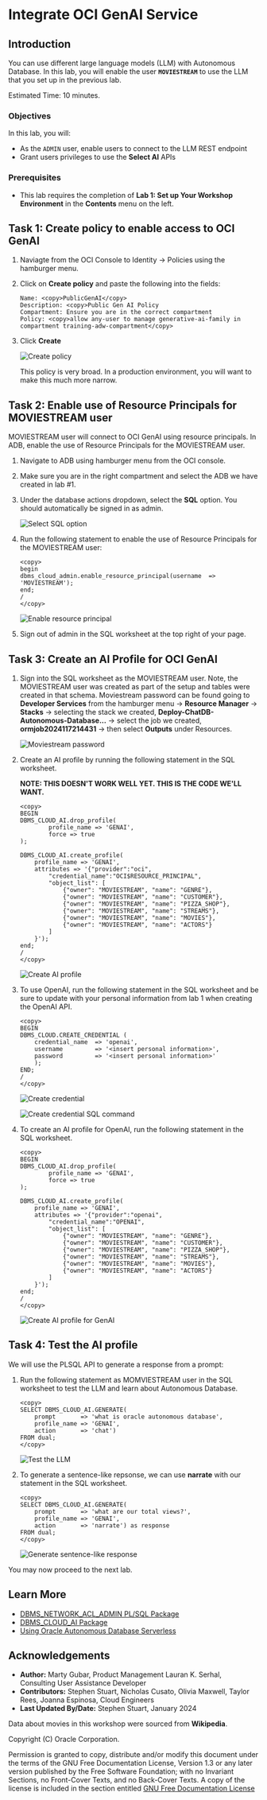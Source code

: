 # Integrate OCI GenAI Service

## Introduction

You can use different large language models (LLM) with Autonomous Database. In this lab, you will enable the user **`MOVIESTREAM`** to use the LLM that you set up in the previous lab.

Estimated Time: 10 minutes.

### Objectives

In this lab, you will:
* As the `ADMIN` user, enable users to connect to the LLM REST endpoint
* Grant users privileges to use the **Select AI** APIs

### Prerequisites
- This lab requires the completion of **Lab 1: Set up Your Workshop Environment** in the **Contents** menu on the left.

## Task 1: Create policy to enable access to OCI GenAI

1. Naviagte from the OCI Console to Identity -> Policies using the hamburger menu. 

2. Click on **Create policy** and paste the following into the fields:

    ```
    Name: <copy>PublicGenAI</copy>
    Description: <copy>Public Gen AI Policy
    Compartment: Ensure you are in the correct compartment
    Policy: <copy>allow any-user to manage generative-ai-family in compartment training-adw-compartment</copy>
    ```
3. Click **Create**

    ![Create policy](./images/create-policy.png "")
    
    This policy is very broad. In a production environment, you will want to make this much more narrow.

## Task 2: Enable use of Resource Principals for MOVIESTREAM user

MOVIESTREAM user will connect to OCI GenAI using resource principals. In ADB, enable the use of Resource Principals for the MOVIESTREAM user.

1. Navigate to ADB using hamburger menu from the OCI console. 

2. Make sure you are in the right compartment and select the ADB we have created in lab #1. 

3. Under the database actions dropdown, select the **SQL** option. You should automatically be signed in as admin. 

    ![Select SQL option](./images/sql-option.png "")

4. Run the following statement to enable the use of Resource Principals for the MOVIESTREAM user:

    ```
    <copy>
    begin
    dbms_cloud_admin.enable_resource_principal(username  => 'MOVIESTREAM');
    end;
    /
    </copy>
    ```
    ![Enable resource principal](./images/resource-principal.png "")

5. Sign out of admin in the SQL worksheet at the top right of your page. 

## Task 3: Create an AI Profile for OCI GenAI

1. Sign into the SQL worksheet as the MOVIESTREAM user. Note, the MOVIESTREAM user was created as part of the setup and tables were created in that schema. Moviestream password can be found going to **Developer Services** from the hamburger menu -> **Resource Manager** -> **Stacks** -> selecting the stack we created, **Deploy-ChatDB-Autonomous-Database...** -> select the job we created, **ormjob2024117214431** -> then select **Outputs** under Resources. 

    ![Moviestream password](./images/moviestream-pw.png "")

2. Create an AI profile by running the following statement in the SQL worksheet. 

    **NOTE: THIS DOESN'T WORK WELL YET. THIS IS THE CODE WE'LL WANT.**
    
    ```
    <copy>
    BEGIN
    DBMS_CLOUD_AI.drop_profile(
            profile_name => 'GENAI',
            force => true
    );

    DBMS_CLOUD_AI.create_profile(
        profile_name => 'GENAI',                                                             
        attributes => '{"provider":"oci",
            "credential_name":"OCI$RESOURCE_PRINCIPAL",
            "object_list": [
                {"owner": "MOVIESTREAM", "name": "GENRE"},
                {"owner": "MOVIESTREAM", "name": "CUSTOMER"},
                {"owner": "MOVIESTREAM", "name": "PIZZA_SHOP"},
                {"owner": "MOVIESTREAM", "name": "STREAMS"},
                {"owner": "MOVIESTREAM", "name": "MOVIES"},
                {"owner": "MOVIESTREAM", "name": "ACTORS"}
            ]
        }');
    end;
    /
    </copy>
    ```
    ![Create AI profile](./images/ai-profile.png "")

3. To use OpenAI, run the following statement in the SQL worksheet and be sure to update with your personal information from lab 1 when creating the OpenAI API.

    ```
    <copy>
    BEGIN
    DBMS_CLOUD.CREATE_CREDENTIAL (
        credential_name  => 'openai',
        username         => '<insert personal information>',
        password         => '<insert personal information>'
        );
    END;
    /
    </copy>
    ```

    ![Create credential](./images/create-credential.png "")

    ![Create credential SQL command](./images/create-credential2.png "")

4. To create an AI profile for OpenAI, run the following statement in the SQL worksheet. 

    ```
    <copy>
    BEGIN
    DBMS_CLOUD_AI.drop_profile(
            profile_name => 'GENAI',
            force => true
    );

    DBMS_CLOUD_AI.create_profile(
        profile_name => 'GENAI',                                                             
        attributes => '{"provider":"openai",
            "credential_name":"OPENAI",
            "object_list": [
                {"owner": "MOVIESTREAM", "name": "GENRE"},
                {"owner": "MOVIESTREAM", "name": "CUSTOMER"},
                {"owner": "MOVIESTREAM", "name": "PIZZA_SHOP"},
                {"owner": "MOVIESTREAM", "name": "STREAMS"},
                {"owner": "MOVIESTREAM", "name": "MOVIES"},
                {"owner": "MOVIESTREAM", "name": "ACTORS"}
            ]
        }');
    end;
    /
    </copy>
    ```
    ![Create AI profile for GenAI](./images/create-profile.png "")

## Task 4: Test the AI profile

We will use the PLSQL API to generate a response from a prompt:

1. Run the following statement as MOMVIESTREAM user in the SQL worksheet to test the LLM and learn about Autonomous Database.

    ```
    <copy>
    SELECT DBMS_CLOUD_AI.GENERATE(
        prompt       => 'what is oracle autonomous database',
        profile_name => 'GENAI',
        action       => 'chat')
    FROM dual;
    </copy>
    ```
    ![Test the LLM](./images/test-llm.png "")

2. To generate a sentence-like repsonse, we can use **narrate** with our statement in the SQL worksheet.

    ```
    <copy>
    SELECT DBMS_CLOUD_AI.GENERATE(
        prompt       => 'what are our total views?',
        profile_name => 'GENAI',
        action       => 'narrate') as response
    FROM dual;
    </copy>
    ```
    ![Generate sentence-like response](./images/sentence-response.png "")


You may now proceed to the next lab.

## Learn More
* [DBMS\_NETWORK\_ACL\_ADMIN PL/SQL Package](https://docs.oracle.com/en/database/oracle/oracle-database/19/arpls/DBMS_NETWORK_ACL_ADMIN.html#GUID-254AE700-B355-4EBC-84B2-8EE32011E692)
* [DBMS\_CLOUD\_AI Package](https://docs.oracle.com/en-us/iaas/autonomous-database-serverless/doc/dbms-cloud-ai-package.html)
* [Using Oracle Autonomous Database Serverless](https://docs.oracle.com/en/cloud/paas/autonomous-database/adbsa/index.html)

## Acknowledgements
  * **Author:** Marty Gubar, Product Management Lauran K. Serhal, Consulting User Assistance Developer
  * **Contributors:** Stephen Stuart, Nicholas Cusato, Olivia Maxwell, Taylor Rees, Joanna Espinosa, Cloud Engineers 
* **Last Updated By/Date:** Stephen Stuart, January 2024

Data about movies in this workshop were sourced from **Wikipedia**.

Copyright (C)  Oracle Corporation.

Permission is granted to copy, distribute and/or modify this document
under the terms of the GNU Free Documentation License, Version 1.3
or any later version published by the Free Software Foundation;
with no Invariant Sections, no Front-Cover Texts, and no Back-Cover Texts.
A copy of the license is included in the section entitled [GNU Free Documentation License](files/gnu-free-documentation-license.txt)
